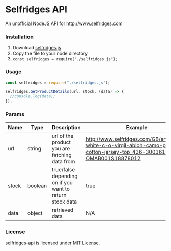# Selfridges API
An unofficial NodeJS API for http://www.selfridges.com

### Installation
1. Download [selfridges.js](selfridges.js)
2. Copy the file to your node directory
3. `const selfridges = require("./selfridges.js");`

### Usage
```js
const selfridges = require("./selfridges.js");

selfridges.GetProductDetails(url, stock, (data) => {
  //console.log(data);
});
```

### Params
Name | Type | Description | Example
------------ | ------------- | ------------- | -------------
url | string | url of the product you are fetching data from | http://www.selfridges.com/GB/en/cat/off-white-c-o-virgil-abloh-camo-print-cotton-jersey-top_436-3003613-OMAB001S18878012
stock | boolean | true/false depending on if you want to return stock data | true
data | object | retrieved data | N/A

### License
selfridges-api is licensed under [MIT License](https://github.com/cxllum-xyz/selfridges-api/blob/master/LICENSE).
